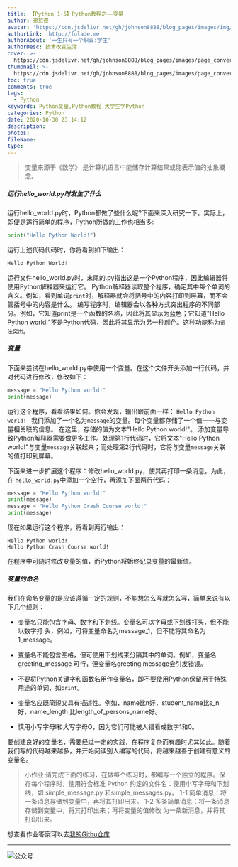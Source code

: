 ```yaml
---
title: 【Python 1-5】Python教程之——变量
author: 弗拉德
avatar: 'https://cdn.jsdelivr.net/gh/johnson8888/blog_pages/images/img/avatar.jpg'
authorLink: 'http://fulade.me'
authorAbout: '一生只有一个职业:学生'
authorDesc: 技术改变生活
cover: >-
  https://cdn.jsdelivr.net/gh/johnson8888/blog_pages/images/page_conver_python.jpg
thumbnail: >-
  https://cdn.jsdelivr.net/gh/johnson8888/blog_pages/images/page_conver_python.jpg
toc: true
comments: true
tags:
  - Python
keywords: Python变量,Python教程,大学生学Python
categories: Python
date: 2020-10-30 23:14:12
description:
photos:
fileName:
type:
---
```

> 变量来源于《数学》
是计算机语言中能储存计算结果或能表示值的抽象概念。

##### **运行hello_world.py时发生了什么**
运行hello_world.py时，Python都做了些什么呢?下面来深入研究一下。实际上，即便是运行简单的程序，Python所做的工作也相当多:
```Python
print("Hello Python World!")
```
运行上述代码代码时，你将看到如下输出：
``` Python
Hello Python World!
```
<!--more-->
运行文件hello_world.py时，末尾的.py指出这是一个Python程序，因此编辑器将使用Python解释器来运行它。
Python解释器读取整个程序，确定其中每个单词的含义。例如，看到单词`print`时，解释器就会将括号中的内容打印到屏幕，而不会管括号中的内容是什么。
编写程序时，编辑器会以各种方式突出程序的不同部分。例如，它知道print是一个函数的名称，因此将其显示为蓝色；它知道"Hello Python world!"不是Python代码，因此将其显示为另一种颜色。这种功能称为`语法突出`。

##### **变量**
下面来尝试在hello_world.py中使用一个变量。在这个文件开头添加一行代码，并对代码进行修改，修改如下：
``` Python
message = "Hello Python world!" 
print(message) 
```
运行这个程序，看看结果如何。你会发现，输出跟前面一样：
`Hello Python world! `
我们添加了一个名为`message`的变量。每个变量都存储了一个值——与变量相关联的信息。
在这里，存储的值为文本"Hello Python world!"。
添加变量导致Python解释器需要做更多工作。处理第1行代码时，它将文本"Hello Python world!"与变量`message`关联起来；而处理第2行代码时，它将与变量`message`关联的值打印到屏幕。

下面来进一步扩展这个程序：修改hello_world.py，使其再打印一条消息。为此，在
`hello_world.py`中添加一个空行，再添加下面两行代码：
``` Python
message = "Hello Python world!" 
print(message)
message = "Hello Python Crash Course world!" 
print(message) 
```
现在如果运行这个程序，将看到两行输出：
```
Hello Python world! 
Hello Python Crash Course world! 
```
在程序中可随时修改变量的值，而Python将始终记录变量的最新值。

##### **变量的命名**
我们在命名变量的是应该遵循一定的规则，不能想怎么写就怎么写，简单来说有以下几个规则：


- 变量名只能包含字母、数字和下划线。变量名可以字母或下划线打头，但不能以数字打
头，例如，可将变量命名为message_1，但不能将其命名为1_message。 
- 变量名不能包含空格，但可使用下划线来分隔其中的单词。例如，变量名greeting_message
可行，但变量名greeting message会引发错误。
- 不要将Python关键字和函数名用作变量名，即不要使用Python保留用于特殊用途的单词，如`print`。

- 变量名应既简短又具有描述性。例如，name比n好，student_name比s_n好，name_length
比length_of_persons_name好。
- 慎用小写字母l和大写字母O，因为它们可能被人错看成数字1和0。    

要创建良好的变量名，需要经过一定的实践，在程序复杂而有趣时尤其如此。随着我们写的代码越来越多，并开始阅读别人编写的代码，将越来越善于创建有意义的变量名。


>小作业
请完成下面的练习，在做每个练习时，都编写一个独立的程序。保存每个程序时，使用符合标准 Python 约定的文件名：使用小写字母和下划线，如 simple_message.py 和simple_messages.py。
1-1 简单消息：将一条消息存储到变量中，再将其打印出来。
1-2 多条简单消息：将一条消息存储到变量中，将其打印出来；再将变量的值修改
为一条新消息，并将其打印出来。

想查看作业答案可以去[我的Githu仓库](https://github.com/Johnson8888/learn_python)

***
![公众号](https://cdn.jsdelivr.net/gh/johnson8888/blog_pages/images/page_footer.jpg)